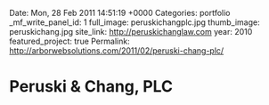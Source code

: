 Date: Mon, 28 Feb 2011 14:51:19 +0000
Categories: portfolio
_mf_write_panel_id: 1
full_image: peruskichangplc.jpg
thumb_image: peruskichang.jpg
site_link: http://peruskichanglaw.com
year: 2010
featured_project: true
Permalink: http://arborwebsolutions.com/2011/02/peruski-chang-plc/

# Peruski & Chang, PLC


